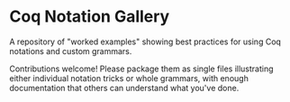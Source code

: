 # Coq Notation Gallery

A repository of "worked examples" showing best practices for using Coq notations and custom grammars.

Contributions welcome!  Please package them as single files illustrating either individual notation tricks or whole grammars, with enough documentation that others can understand what you've done.
